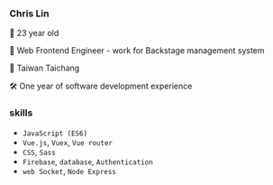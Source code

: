 ### Chris Lin
🎂  23 year old

🌿  Web Frontend Engineer - work for Backstage management system

🚩  Taiwan Taichang

🛠  One year of software development experience

### skills
- `JavaScript (ES6)`
- `Vue.js`, `Vuex`, `Vue router`
- `CSS`, `Sass`
- `Firebase`, `database`, `Authentication`
- `web Socket`, `Node Express`
